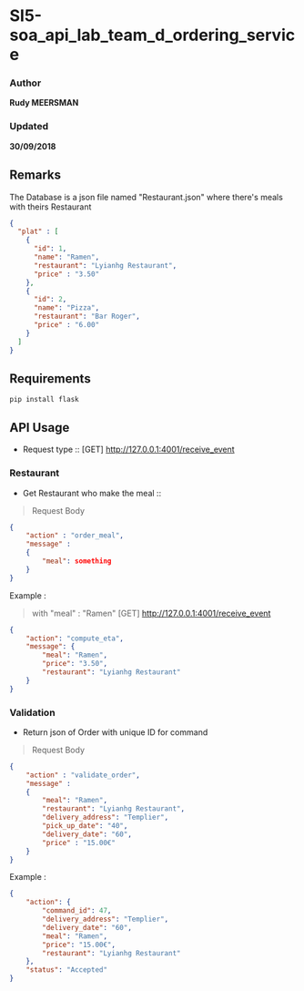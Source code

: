 # SI5-soa_api_lab_team_d_ordering_service

### Author
__Rudy MEERSMAN__
### Updated
__30/09/2018__

## Remarks
The Database is a json file named "Restaurant.json" where there's meals with theirs Restaurant
```json
{
  "plat" : [
    {
      "id": 1,
      "name": "Ramen",
      "restaurant": "Lyianhg Restaurant",
      "price" : "3.50"
    },
    {
      "id": 2,
      "name": "Pizza",
      "restaurant": "Bar Roger",
      "price" : "6.00"
    }
  ]
}
```

## Requirements
```
pip install flask
```

## API Usage

* Request type :: [GET] http://127.0.0.1:4001/receive_event

### Restaurant

* Get Restaurant who make the meal ::

> Request Body 

```json
{
    "action" : "order_meal",
    "message" :
    {
        "meal": something
    }
}
```


Example :

>with "meal" : "Ramen"
> [GET] http://127.0.0.1:4001/receive_event

```json
{
    "action": "compute_eta",
    "message": {
        "meal": "Ramen",
        "price": "3.50",
        "restaurant": "Lyianhg Restaurant"
    }
}
```

### Validation

* Return json of Order with unique ID for command

> Request Body 

```json
{
    "action" : "validate_order",
    "message" :
    {
        "meal": "Ramen",
        "restaurant": "Lyianhg Restaurant",
        "delivery_address": "Templier",
        "pick_up_date": "40",
        "delivery_date": "60",
        "price" : "15.00€"
    }
}
```

Example :


```json
{
    "action": {
        "command_id": 47,
        "delivery_address": "Templier",
        "delivery_date": "60",
        "meal": "Ramen",
        "price": "15.00€",
        "restaurant": "Lyianhg Restaurant"
    },
    "status": "Accepted"
}
```


  
